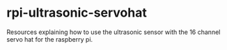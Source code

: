 # rpi-ultrasonic-servohat
Resources explaining how to use the ultrasonic sensor with the 16 channel servo hat for the raspberry pi.
